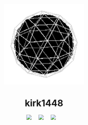 <div align = "center"><img src = "https://github.com/kirk1448/kirk1448/blob/main/sphere.gif" width = "250" height = "auto"></div>
<div align = "center"> <h1> kirk1448 </h1> </div>
<div align = "center"> 
	<img src = "https://img.shields.io/badge/figma-%23F24E1E.svg?style=for-the-badge&logo=figma&logoColor=white"> &emsp;
	<img src = "https://img.shields.io/badge/.NET-5C2D91?style=for-the-badge&logo=.net&logoColor=white"> &emsp;
	<img src = "https://img.shields.io/badge/unity-%23000000.svg?style=for-the-badge&logo=unity&logoColor=white"> &emsp;
</div>
